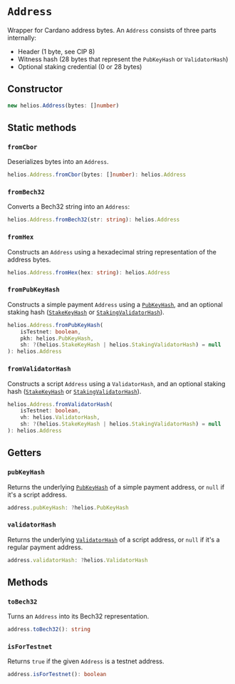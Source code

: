 # `Address`

Wrapper for Cardano address bytes. An `Address` consists of three parts internally:

  * Header (1 byte, see CIP 8)
  * Witness hash (28 bytes that represent the `PubKeyHash` or `ValidatorHash`)
  * Optional staking credential (0 or 28 bytes)

## Constructor

```ts
new helios.Address(bytes: []number)
```

## Static methods

### `fromCbor`

Deserializes bytes into an `Address`.

```ts
helios.Address.fromCbor(bytes: []number): helios.Address
```

### `fromBech32`

Converts a Bech32 string into an `Address`:

```ts
helios.Address.fromBech32(str: string): helios.Address
```

### `fromHex`

Constructs an `Address` using a hexadecimal string representation of the address bytes.

```ts
helios.Address.fromHex(hex: string): helios.Address
```

### `fromPubKeyHash`

Constructs a simple payment `Address` using a [`PubKeyHash`](./pubkeyhash.md), and an optional staking hash ([`StakeKeyHash`](./stakekeyhash.md) or [`StakingValidatorHash`](./stakingvalidatorhash.md)).

```ts
helios.Address.fromPubKeyHash(
    isTestnet: boolean, 
    pkh: helios.PubKeyHash,
    sh: ?(helios.StakeKeyHash | helios.StakingValidatorHash) = null
): helios.Address
```

### `fromValidatorHash`

Constructs a script `Address` using a `ValidatorHash`, and an optional staking hash ([`StakeKeyHash`](./stakekeyhash.md) or [`StakingValidatorHash`](./stakingvalidatorhash.md)).

```ts
helios.Address.fromValidatorHash(
    isTestnet: boolean, 
    vh: helios.ValidatorHash,
    sh: ?(helios.StakeKeyHash | helios.StakingValidatorHash) = null
): helios.Address
```

## Getters

### `pubKeyHash`

Returns the underlying [`PubKeyHash`](./pubkeyhash.md) of a simple payment address, or `null` if it's a script address.

```ts
address.pubKeyHash: ?helios.PubKeyHash
```

### `validatorHash`

Returns the underlying [`ValidatorHash`](./validatorhash.md) of a script address, or `null` if it's a regular payment address.

```ts
address.validatorHash: ?helios.ValidatorHash
```

## Methods

### `toBech32`

Turns an `Address` into its Bech32 representation.

```ts
address.toBech32(): string
```

### `isForTestnet`

Returns `true` if the given `Address` is a testnet address.

```ts
address.isForTestnet(): boolean
```